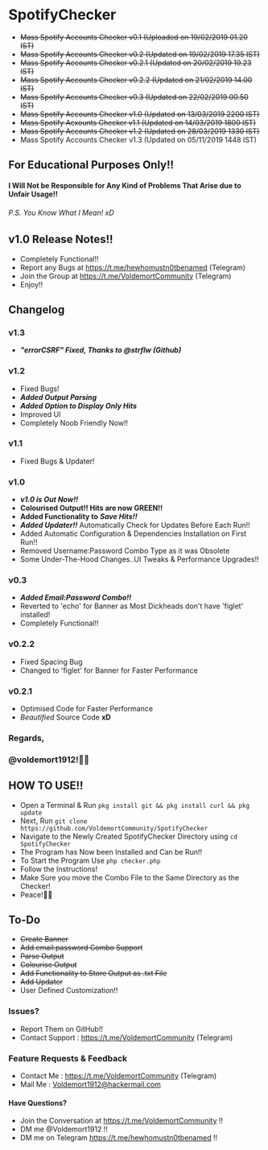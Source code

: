 # SpotifyChecker
- ~~Mass Spotify Accounts Checker v0.1 (Uploaded on 19/02/2019 01.20 IST)~~
- ~~Mass Spotify Accounts Checker v0.2 (Updated on 19/02/2019 17.35 IST)~~
- ~~Mass Spotify Accounts Checker v0.2.1 (Updated on 20/02/2019 19.23 IST)~~
- ~~Mass Spotify Accounts Checker v0.2.2 (Updated on 21/02/2019 14.00 IST)~~
- ~~Mass Spotify Accounts Checker v0.3 (Updated on 22/02/2019 00.50 IST)~~
- ~~Mass Spotify Accounts Checker v1.0 (Updated on 13/03/2019 2200 IST)~~
- ~~Mass Spotify Acxounts Checker v1.1 (Updated on 14/03/2019 1800 IST)~~
- ~~Mass Spotify Accounts Checker v1.2 (Updated on 28/03/2019 1330 IST)~~
- Mass Spotify Accounts Checker v1.3 (Updated on 05/11/2019 1448 IST)

## For Educational Purposes Only!!
#### I Will Not be Responsible for Any Kind of Problems That Arise due to Unfair Usage!!
###### P.S. You Know What I Mean! xD

## v1.0 Release Notes!!
* Completely Functional!!
* Report any Bugs at https://t.me/hewhomustn0tbenamed (Telegram)
* Join the Group at https://t.me/VoldemortCommunity (Telegram)
* Enjoy!!

## Changelog


### v1.3
* ***"errorCSRF" Fixed, Thanks to @strflw (Github)***



### v1.2
* Fixed Bugs!
* ***Added Output Parsing***
* ***Added Option to Display Only Hits***
* Improved UI
* Completely Noob Friendly Now!!


### v1.1
* Fixed Bugs & Updater!

### v1.0
* ***v1.0 is Out Now!!***
* **Colourised Output!! Hits are now GREEN!!**
* **Added Functionality to** ***Save Hits!!***
* ***Added Updater!!*** Automatically Check for Updates Before Each Run!!
* Added Automatic Configuration & Dependencies Installation on First Run!!
* Removed Username:Password Combo Type as it was Obsolete
* Some Under-The-Hood Changes..UI Tweaks & Performance Upgrades!!

### v0.3
* ***Added Email:Password Combo!!***
* Reverted to 'echo' for Banner as Most Dickheads don't have 'figlet' installed!
* Completely Functional!!

### v0.2.2
* Fixed Spacing Bug
* Changed to 'figlet' for Banner for Faster Performance


### v0.2.1
* Optimised Code for Faster Performance
* _Beautified_ Source Code __xD__


### Regards,
### @voldemort1912!🖖🏻

## HOW TO USE!!
* Open a Terminal & Run `pkg install git && pkg install curl && pkg update`
* Next, Run `git clone https://github.com/VoldemortCommunity/SpotifyChecker`
* Navigate to the Newly Created SpotifyChecker Directory using `cd SpotifyChecker`
* The Program has Now been Installed and Can be Run!!
* To Start the Program Use `php checker.php`
* Follow the Instructions!
* Make Sure you move the Combo File to the Same Directory as the Checker!
* Peace!🖖🏻

## To-Do

* ~~Create Banner~~
* ~~Add email:password Combo Support~~
* ~~Parse Output~~
* ~~Colourise Output~~
* ~~Add Functionality to Store Output as .txt File~~
* ~~Add Updater~~
* User Defined Customization!!

### Issues?

* Report Them on GitHub!!
* Contact Support : https://t.me/VoldemortCommunity (Telegram)

### Feature Requests & Feedback

* Contact Me : https://t.me/VoldemortCommunity (Telegram)
* Mail Me : Voldemort1912@hackermail.com

#### Have Questions?
* Join the Conversation at https://t.me/VoldemortCommunity !!
* DM me @Voldemort1912 !!
* DM me on Telegram https://t.me/hewhomustn0tbenamed !!

